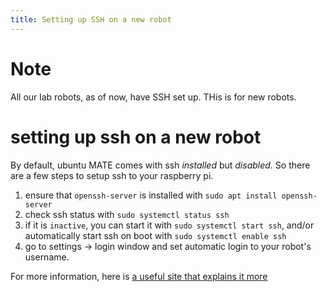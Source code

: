 ```yaml
---
title: Setting up SSH on a new robot
---
```

# Note
All our lab robots, as of now, have SSH set up. THis is for new robots.
# setting up ssh on a new robot

By default, ubuntu MATE comes with ssh *installed* but *disabled*. So there are a few steps to setup ssh to your raspberry pi.

1. ensure that `openssh-server` is installed with `sudo apt install openssh-server`
2. check ssh status with `sudo systemctl status ssh`
3. if it is `inactive`, you can start it with `sudo systemctl start ssh`, and/or automatically start ssh on boot with `sudo systemctl enable ssh`
4. go to settings -> login window and set automatic login to your robot's username.

For more information, here is [a useful site that explains it more](https://linuxize.com/post/how-to-enable-ssh-on-ubuntu-18-04/)
